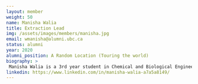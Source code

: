 ```yaml
---
layout: member
weight: 50
name: Manisha Walia
title: Extraction Lead
img: /assets/images/members/manisha.jpg
email: wmanisha@alumni.ubc.ca
status: alumni
year: 2020
alumni_position: A Random Location (Touring the world)
biography: >
 Manisha Walia is a 3rd year student in Chemical and Biological Engineering at UBC. She is the lead of the Extraction Subteam in Green Joule. She hopes to make biofuels an economically viable source of renewable energy. She is starting her journey of pursuing a future in biofuels by sharing her passion for a greener world with UBC Envision.
linkedin: https://www.linkedin.com/in/manisha-walia-a7a5a8149/
---
```

